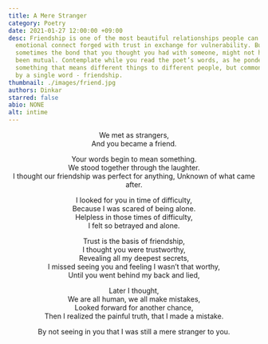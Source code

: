 ```yaml
---
title: A Mere Stranger
category: Poetry
date: 2021-01-27 12:00:00 +09:00
desc: Friendship is one of the most beautiful relationships people can have; an
  emotional connect forged with trust in exchange for vulnerability. But
  sometimes the bond that you thought you had with someone, might not have ever
  been mutual. Contemplate while you read the poet’s words, as he ponders about
  something that means different things to different people, but commonly known
  by a single word - friendship.
thumbnail: ./images/friend.jpg
authors: Dinkar
starred: false
abio: NONE
alt: intime
---
```

<p style="text-align: center;align:center;">
We met as strangers,<br/>
And you became a friend.<br/>
</p>

<p style="text-align: center;align:center;">
Your words begin to mean something.<br/>
We stood together through the laughter. <br/>
I thought our friendship was perfect for anything, Unknown of what came after.<br/>
</p>
<p style="text-align: center;align:center;">
I looked for you in time of difficulty,<br/>
Because I was scared of being alone. <br/>
Helpless in those times of difficulty, <br/>
I felt so betrayed and alone.<br/>
</p>
<p style="text-align: center;align:center;">
Trust is the basis of friendship, <br/>
I thought you were trustworthy, <br/>
Revealing all my deepest secrets, <br/>
I missed seeing you and feeling I wasn’t that worthy, <br/>
Until you went behind my back and lied,<br/>
</p>
<p style="text-align: center;align:center;">
Later I thought, <br/>
We are all human, we all make mistakes, <br/>
Looked forward for another chance, <br/>
Then I realized the painful truth, that I made a mistake.
<br/>
</p>
<p style="text-align: center;align:center;">
By not seeing in you that I was still a mere stranger to you.
</p>